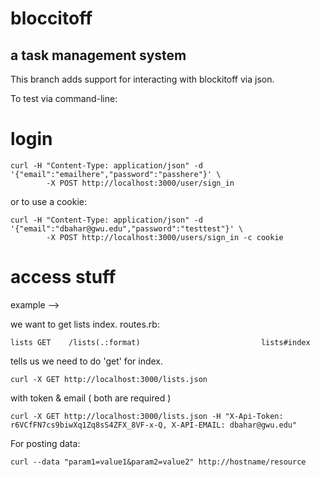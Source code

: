 # bloccitoff
## a task management system

This branch adds support for interacting with blockitoff via json.

To test via command-line:

# login
```
curl -H "Content-Type: application/json" -d '{"email":"emailhere","password":"passhere"}' \
        -X POST http://localhost:3000/user/sign_in
```
or to use a cookie:
```
curl -H "Content-Type: application/json" -d '{"email":"dbahar@gwu.edu","password":"testtest"}' \
        -X POST http://localhost:3000/users/sign_in -c cookie
```
# access stuff

example -->

we want to get lists index.
routes.rb:
```
lists GET    /lists(.:format)                           lists#index
```

tells us we need to do 'get' for index.
```
curl -X GET http://localhost:3000/lists.json
```
with token & email ( both are required )
```
curl -X GET http://localhost:3000/lists.json -H "X-Api-Token: r6VCfFN7cs9biwXq1Zq8sS4ZFX_8VF-x-Q, X-API-EMAIL: dbahar@gwu.edu"
```
For posting data:
```
curl --data "param1=value1&param2=value2" http://hostname/resource
```